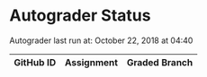 # Autograder Status
Autograder last run at: October 22, 2018 at 04:40

| GitHub ID | Assignment | Graded Branch |
|-----------|------------|---------------|
